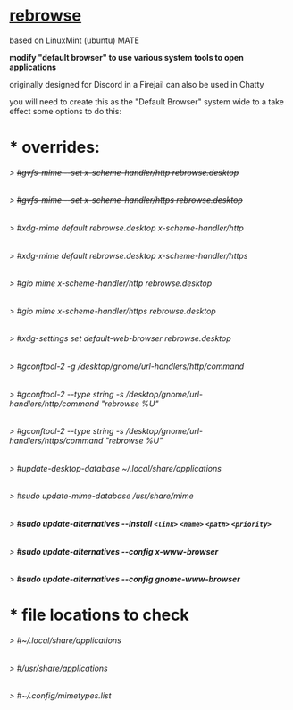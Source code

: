 # [rebrowse](https://github.com/arrowgent/rebrowse/blob/master/rebrowse)
based on LinuxMint (ubuntu) MATE

**modify "default browser" to use various system tools to open applications**

originally designed for Discord in a Firejail
can also be used in Chatty

you will need to create this as the "Default Browser" system wide to a take effect
some options to do this:

# * overrides:

###### > ~~#gvfs-mime --set x-scheme-handler/http rebrowse.desktop~~
###### > ~~#gvfs-mime --set x-scheme-handler/https rebrowse.desktop~~

###### > #xdg-mime default rebrowse.desktop x-scheme-handler/http
###### > #xdg-mime default rebrowse.desktop x-scheme-handler/https

###### > #gio mime x-scheme-handler/http rebrowse.desktop
###### > #gio mime x-scheme-handler/https rebrowse.desktop

###### > #xdg-settings set default-web-browser rebrowse.desktop

###### > #gconftool-2 -g /desktop/gnome/url-handlers/http/command
###### > #gconftool-2 --type string -s /desktop/gnome/url-handlers/http/command "rebrowse %U"
###### > #gconftool-2 --type string -s /desktop/gnome/url-handlers/https/command "rebrowse %U"

###### > #update-desktop-database ~/.local/share/applications
###### > #sudo update-mime-database /usr/share/mime

###### > __#sudo update-alternatives --install `<link>` `<name>` `<path>` `<priority>`__
###### > __#sudo update-alternatives --config x-www-browser__
###### > __#sudo update-alternatives --config gnome-www-browser__

# * file locations to check
###### > #~/.local/share/applications
###### > #/usr/share/applications
###### > #~/.config/mimetypes.list
